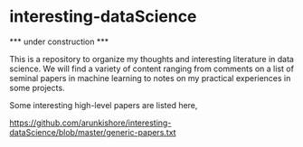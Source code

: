 # interesting-dataScience

*** under construction ***

This is a repository to organize my thoughts and interesting literature in data science. We will find a variety of content ranging from comments on a list of seminal papers in machine learning to notes on my practical experiences in some projects. 

Some interesting high-level papers are listed here,

https://github.com/arunkishore/interesting-dataScience/blob/master/generic-papers.txt
